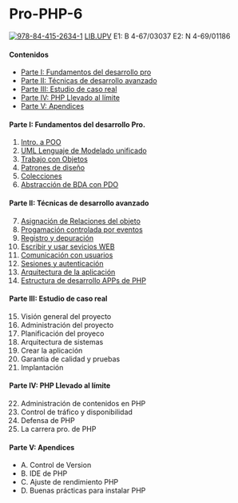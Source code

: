 # Pro-PHP-6
[![978-84-415-2634-1][book-image]][book-url]
[LIB.UPV](http://polibuscador.upv.es/primo_library/libweb/action/display.do?tabs=detailsTab&ct=display&fn=search&doc=aleph000381150&indx=1&recIds=aleph000381150&recIdxs=0&elementId=0&renderMode=poppedOut&displayMode=full&frbrVersion=&vl(53498286UI4)=all_items&vl(drStartMonth6)=00&vl(drEndYear6)=A%C3%B1o&vl(53498282UI0)=any&dscnt=0&vl(1UIStartWith0)=contains&vl(1UIStartWith2)=contains&mode=Advanced&vid=bibupv&vl(53498279UI5)=all_items&tab=default_tab&vl(boolOperator1)=AND&vl(drStartDay6)=00&vl(drStartYear6)=A%C3%B1o&vl(D53498288UI3)=all_items&dstmp=1461529470580&vl(1UIStartWith1)=contains&vl(boolOperator0)=AND&vl(drEndMonth6)=00&vl(boolOperator2)=AND&vl(freeText0)=4-67%2F3037&vl(53498285UI1)=any&vl(53498283UI2)=any&vl(drEndDay6)=00&gathStatIcon=true)
E1: B 4-67/03037 E2: N 4-69/01186 

#### Contenidos
- [Parte I: Fundamentos del desarrollo pro](https://github.com/JBV-CODES/Pro-PHP-6#parte-i-fundamentos-del-desarrollo-pro)
- [Parte II: Técnicas de desarrollo avanzado](https://github.com/JBV-CODES/Pro-PHP-6#parte-ii-técnicas-de-desarrollo-avanzado)
- [Parte III: Estudio de caso real](https://github.com/JBV-CODES/Pro-PHP-6#parte-iii-estudio-de-caso-real)
- [Parte IV: PHP Llevado al límite](https://github.com/JBV-CODES/Pro-PHP-6/blob/master/README.md#parte-iv-php-llevado-al-límite)
- [Parte V: Apendices](https://github.com/JBV-CODES/Pro-PHP-6/blob/master/README.md#parte-v-apendices)

#### Parte I: Fundamentos del desarrollo Pro.

1. [Intro. a POO](https://github.com/JBV-CODES/Pro-PHP-6/blob/master/Parte1/1.md)
2. [UML Lenguaje de Modelado unificado](https://github.com/JBV-CODES/Pro-PHP-6/blob/master/Parte1/2.md)
3. [Trabajo con Objetos](https://github.com/JBV-CODES/Pro-PHP-6/blob/master/Parte1/3.md)
4. [Patrones de diseño](https://github.com/JBV-CODES/Pro-PHP-6/blob/master/Parte1/4.md)
5. [Colecciones](https://github.com/JBV-CODES/Pro-PHP-6/blob/master/Parte1/5.md)
6. [Abstracción de BDA con PDO](https://github.com/JBV-CODES/Pro-PHP-6/blob/master/Parte1/6.md)

#### Parte II: Técnicas de desarrollo avanzado 

7. [Asignación de Relaciones del objeto](https://github.com/JBV-CODES/Pro-PHP-6/blob/master/Parte2/1.md)
8. [Progamación controlada por eventos](https://github.com/JBV-CODES/Pro-PHP-6/blob/master/Parte2/2.md)
9. [Registro y depuración](https://github.com/JBV-CODES/Pro-PHP-6/blob/master/Parte2/3.md)
10. [Escribir y usar sevicios WEB](https://github.com/JBV-CODES/Pro-PHP-6/blob/master/Parte2/4.md)
11. [Comunicación con usuarios](https://github.com/JBV-CODES/Pro-PHP-6/blob/master/Parte2/5.md)
12. [Sesiones y autenticación](https://github.com/JBV-CODES/Pro-PHP-6/blob/master/Parte2/6.md)
13. [Arquitectura de la aplicación](https://github.com/JBV-CODES/Pro-PHP-6/blob/master/Parte2/7.md)
14. [Estructura de desarrollo APPs de PHP](https://github.com/JBV-CODES/Pro-PHP-6/blob/master/Parte2/8.md)

#### Parte III: Estudio de caso real

15. Visión general del proyecto
16. Administración del proyecto
17. Planificación del proyeco
18. Arquitectura de sistemas
19. Crear la aplicación
20. Garantia de calidad y pruebas
21. Implantación

#### Parte IV: PHP Llevado al límite

22. Administración de contenidos en PHP
23. Control de tráfico y disponibilidad
24. Defensa de PHP
25. La carrera pro. de PHP

#### Parte V: Apendices
- A. Control de Version
- B. IDE de PHP
- C. Ajuste de rendimiento PHP
- D. Buenas prácticas para instalar PHP

[book-image]: http://media.wiley.com/product_data/coverImage/95/04703950/0470395095.jpg
[book-url]: http://www.wrox.com/WileyCDA/WroxTitle/Professional-PHP6.productCd-0470395095,descCd-tableOfContents.html
